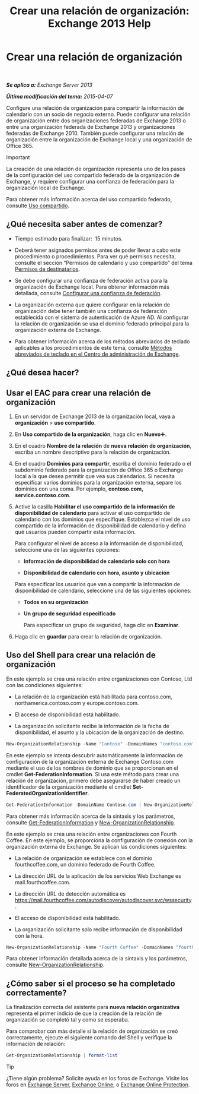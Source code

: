 ﻿---
title: 'Crear una relación de organización: Exchange 2013 Help'
TOCTitle: Crear una relación de organización
ms:assetid: 5ea61b96-c8ca-44fc-b8b5-ca4341af36a6
ms:mtpsurl: https://technet.microsoft.com/es-es/library/JJ657451(v=EXCHG.150)
ms:contentKeyID: 49895660
ms.date: 04/23/2018
mtps_version: v=EXCHG.150
ms.translationtype: HT
---

# Crear una relación de organización

 

_**Se aplica a:** Exchange Server 2013_

_**Última modificación del tema:** 2015-04-07_

Configure una relación de organización para compartir la información de calendario con un socio de negocio externo. Puede configurar una relación de organización entre dos organizaciones federadas de Exchange 2013 o entre una organización federada de Exchange 2013 y organizaciones federadas de Exchange 2010. También puede configurar una relación de organización entre la organización de Exchange local y una organización de Office 365.


> [!IMPORTANT]
> La creación de una relación de organización representa uno de los pasos de la configuración del uso compartido federado de la organización de Exchange, y requiere configurar una confianza de federación para la organización local de Exchange.



Para obtener más información acerca del uso compartido federado, consulte [Uso compartido](sharing-exchange-2013-help.md).

## ¿Qué necesita saber antes de comenzar?

  - Tiempo estimado para finalizar:  15 minutos.

  - Deberá tener asignados permisos antes de poder llevar a cabo este procedimiento o procedimientos. Para ver qué permisos necesita, consulte el sección “Permisos de calendario y uso compartido” del tema [Permisos de destinatarios](recipients-permissions-exchange-2013-help.md).

  - Se debe configurar una confianza de federación activa para la organización de Exchange local. Para obtener información más detallada, consulte [Configurar una confianza de federación](configure-a-federation-trust-exchange-2013-help.md).

  - La organización externa que quiere configurar en la relación de organización debe tener también una confianza de federación establecida con el sistema de autenticación de Azure AD. Al configurar la relación de organización se usa el dominio federado principal para la organización externa de Exchange.

  - Para obtener información acerca de los métodos abreviados de teclado aplicables a los procedimientos de este tema, consulte [Métodos abreviados de teclado en el Centro de administración de Exchange](keyboard-shortcuts-in-the-exchange-admin-center-exchange-online-protection-help.md).

## ¿Qué desea hacer?

## Usar el EAC para crear una relación de organización

1.  En un servidor de Exchange 2013 de la organización local, vaya a **organización** \> **uso compartido**.

2.  En **Uso compartido de la organización**, haga clic en **Nuevo**![Agregar icono](images/JJ218640.c1e75329-d6d7-4073-a27d-498590bbb558(EXCHG.150).gif "Agregar icono").

3.  En el cuadro **Nombre de la relación** de **nueva relación de organización**, escriba un nombre descriptivo para la relación de organización.

4.  En el cuadro **Dominios para compartir**, escriba el dominio federado o el subdominio federado para la organización de Office 365 o Exchange local a la que desea permitir que vea sus calendarios. Si necesita especificar varios dominios para la organización externa, separe los dominios con una coma. Por ejemplo, **contoso.com, service.contoso.com**.

5.  Active la casilla **Habilitar el uso compartido de la información de disponibilidad de calendario** para activar el uso compartido de calendario con los dominios que especifique. Establezca el nivel de uso compartido de la información de disponibilidad de calendario y defina qué usuarios pueden compartir esta información.
    
    Para configurar el nivel de acceso a la información de disponibilidad, seleccione una de las siguientes opciones:
    
      - **Información de disponibilidad de calendario solo con hora**
    
      - **Disponibilidad de calendario con hora, asunto y ubicación**
    
    Para especificar los usuarios que van a compartir la información de disponibilidad de calendario, seleccione una de las siguientes opciones:
    
      - **Todos en su organización**
    
      - **Un grupo de seguridad especificado**
        
        Para especificar un grupo de seguridad, haga clic en **Examinar**.

6.  Haga clic en **guardar** para crear la relación de organización.

## Uso del Shell para crear una relación de organización

En este ejemplo se crea una relación entre organizaciones con Contoso, Ltd con las condiciones siguientes:

  - La relación de la organización está habilitada para contoso.com, northamerica.contoso.com y europe.contoso.com.

  - El acceso de disponibilidad está habilitado.

  - La organización solicitante recibe la información de la fecha de disponibilidad, el asunto y la ubicación de la organización de destino.

<!-- end list -->

  ```powershell
  New-OrganizationRelationship -Name "Contoso" -DomainNames "contoso.com","northamerica.contoso.com","europe.contoso.com" -FreeBusyAccessEnabled $true -FreeBusyAccessLevel LimitedDetails
  ```

En este ejemplo se intenta descubrir automáticamente la información de configuración de la organización externa de Exchange Contoso.com mediante el uso de los nombres de dominio que se proporcionan en el cmdlet **Get-FederationInformation**. Si usa este método para crear una relación de organización, primero debe asegurarse de haber creado un identificador de la organización mediante el cmdlet **Set-FederatedOrganizationIdentifier**.

  ```powershell
  Get-FederationInformation -DomainName Contoso.com | New-OrganizationRelationship -Name "Contoso" -FreeBusyAccessEnabled $true -FreeBusyAccessLevel -LimitedDetails
  ```

Para obtener más información acerca de la sintaxis y los parámetros, consulte [Get-FederationInformation](https://technet.microsoft.com/es-es/library/dd351221\(v=exchg.150\)) y [New-OrganizationRelationship](https://technet.microsoft.com/es-es/library/ee332357\(v=exchg.150\)).

En este ejemplo se crea una relación entre organizaciones con Fourth Coffee. En este ejemplo, se proporciona la configuración de conexión con la organización externa de Exchange. Se aplican las condiciones siguientes:

  - La relación de organización se establece con el dominio fourthcoffee.com, un dominio federado de Fourth Coffee.

  - La dirección URL de la aplicación de los servicios Web Exchange es mail.fourthcoffee.com.

  - La dirección URL de detección automática es https://mail.fourthcoffee.com/autodiscover/autodiscover.svc/wssecurity.

  - El acceso de disponibilidad está habilitado.

  - La organización solicitante solo recibe información de disponibilidad con la hora.

<!-- end list -->

  ```powershell
  New-OrganizationRelationship -Name "Fourth Coffee" -DomainNames "fourthcoffee.com" -FreeBusyAccessEnabled $true -FreeBusyAccessLevel -AvailabilityOnly -TargetAutodiscoverEpr "https://mail.fourthcoffee.com/autodiscover/autodiscover.svc/wssecurity" -TargetApplicationUri "mail.fourthcoffee.com"
  ```

Para obtener información detallada acerca de la sintaxis y los parámetros, consulte [New-OrganizationRelationship](https://technet.microsoft.com/es-es/library/ee332357\(v=exchg.150\)).

## ¿Cómo saber si el proceso se ha completado correctamente?

La finalización correcta del asistente para **nueva relación organizativa** representa el primer indicio de que la creación de la relación de organización se completó tal y como se esperaba.

Para comprobar con más detalle si la relación de organización se creó correctamente, ejecute el siguiente comando del Shell y verifique la información de relación:

  ```powershell
  Get-OrganizationRelationship | format-list
  ```


> [!TIP]
> ¿Tiene algún problema? Solicite ayuda en los foros de Exchange. Visite los foros en <A href="https://go.microsoft.com/fwlink/p/?linkid=60612">Exchange Server</A>, <A href="https://go.microsoft.com/fwlink/p/?linkid=267542">Exchange Online</A>, o <A href="https://go.microsoft.com/fwlink/p/?linkid=285351">Exchange Online Protection</A>.


